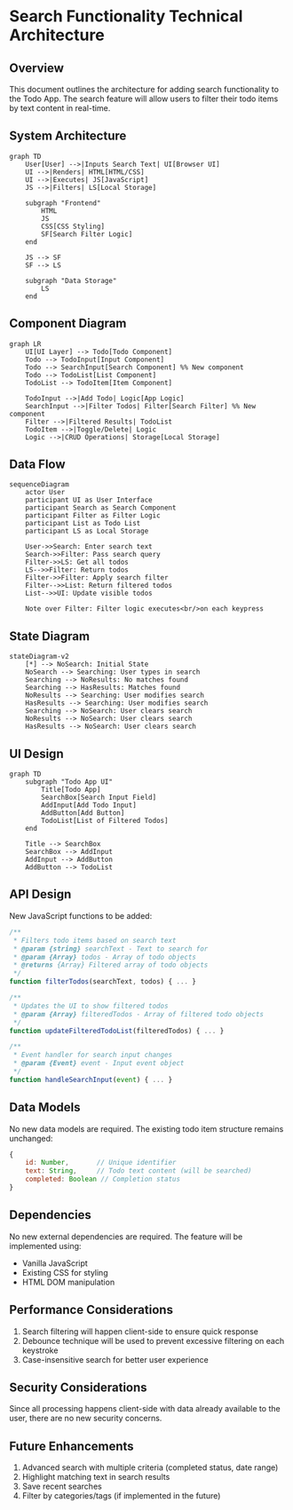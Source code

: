 # Search Functionality Technical Architecture

## Overview
This document outlines the architecture for adding search functionality to the Todo App. The search feature will allow users to filter their todo items by text content in real-time.

## System Architecture

```mermaid
graph TD
    User[User] -->|Inputs Search Text| UI[Browser UI]
    UI -->|Renders| HTML[HTML/CSS]
    UI -->|Executes| JS[JavaScript]
    JS -->|Filters| LS[Local Storage]
    
    subgraph "Frontend"
        HTML
        JS
        CSS[CSS Styling]
        SF[Search Filter Logic]
    end
    
    JS --> SF
    SF --> LS
    
    subgraph "Data Storage"
        LS
    end
```

## Component Diagram

```mermaid
graph LR
    UI[UI Layer] --> Todo[Todo Component]
    Todo --> TodoInput[Input Component]
    Todo --> SearchInput[Search Component] %% New component
    Todo --> TodoList[List Component]
    TodoList --> TodoItem[Item Component]
    
    TodoInput -->|Add Todo| Logic[App Logic]
    SearchInput -->|Filter Todos| Filter[Search Filter] %% New component
    Filter -->|Filtered Results| TodoList
    TodoItem -->|Toggle/Delete| Logic
    Logic -->|CRUD Operations| Storage[Local Storage]
```

## Data Flow

```mermaid
sequenceDiagram
    actor User
    participant UI as User Interface
    participant Search as Search Component
    participant Filter as Filter Logic
    participant List as Todo List
    participant LS as Local Storage
    
    User->>Search: Enter search text
    Search->>Filter: Pass search query
    Filter->>LS: Get all todos
    LS-->>Filter: Return todos
    Filter->>Filter: Apply search filter
    Filter-->>List: Return filtered todos
    List-->>UI: Update visible todos
    
    Note over Filter: Filter logic executes<br/>on each keypress
```

## State Diagram

```mermaid
stateDiagram-v2
    [*] --> NoSearch: Initial State
    NoSearch --> Searching: User types in search
    Searching --> NoResults: No matches found
    Searching --> HasResults: Matches found
    NoResults --> Searching: User modifies search
    HasResults --> Searching: User modifies search
    Searching --> NoSearch: User clears search
    NoResults --> NoSearch: User clears search
    HasResults --> NoSearch: User clears search
```

## UI Design

```mermaid
graph TD
    subgraph "Todo App UI"
        Title[Todo App]
        SearchBox[Search Input Field]
        AddInput[Add Todo Input]
        AddButton[Add Button]
        TodoList[List of Filtered Todos]
    end
    
    Title --> SearchBox
    SearchBox --> AddInput
    AddInput --> AddButton
    AddButton --> TodoList
```

## API Design

New JavaScript functions to be added:

```javascript
/**
 * Filters todo items based on search text
 * @param {string} searchText - Text to search for
 * @param {Array} todos - Array of todo objects
 * @returns {Array} Filtered array of todo objects
 */
function filterTodos(searchText, todos) { ... }

/**
 * Updates the UI to show filtered todos
 * @param {Array} filteredTodos - Array of filtered todo objects
 */
function updateFilteredTodoList(filteredTodos) { ... }

/**
 * Event handler for search input changes
 * @param {Event} event - Input event object
 */
function handleSearchInput(event) { ... }
```

## Data Models

No new data models are required. The existing todo item structure remains unchanged:

```javascript
{
    id: Number,       // Unique identifier
    text: String,     // Todo text content (will be searched)
    completed: Boolean // Completion status
}
```

## Dependencies

No new external dependencies are required. The feature will be implemented using:
- Vanilla JavaScript
- Existing CSS for styling
- HTML DOM manipulation

## Performance Considerations

1. Search filtering will happen client-side to ensure quick response
2. Debounce technique will be used to prevent excessive filtering on each keystroke
3. Case-insensitive search for better user experience

## Security Considerations

Since all processing happens client-side with data already available to the user, there are no new security concerns.

## Future Enhancements

1. Advanced search with multiple criteria (completed status, date range)
2. Highlight matching text in search results
3. Save recent searches
4. Filter by categories/tags (if implemented in the future)